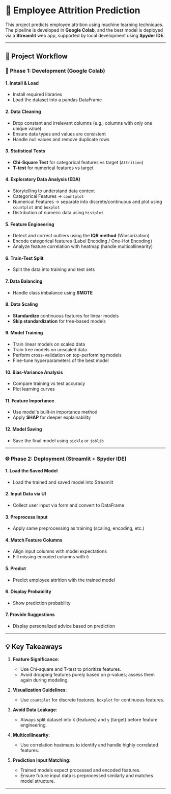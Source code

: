 # 🧠 Employee Attrition Prediction

This project predicts employee attrition using machine learning techniques. The pipeline is developed in **Google Colab**, and the best model is deployed via a **Streamlit** web app, supported by local development using **Spyder IDE**.

---

## 🚀 Project Workflow

### 🧪 Phase 1: Development (Google Colab)

#### 1. Install & Load
- Install required libraries
- Load the dataset into a pandas DataFrame

#### 2. Data Cleaning
- Drop constant and irrelevant columns (e.g., columns with only one unique value)
- Ensure data types and values are consistent
- Handle null values and remove duplicate rows

#### 3. Statistical Tests
- **Chi-Square Test** for categorical features vs target (`Attrition`)
- **T-test** for numerical features vs target

#### 4. Exploratory Data Analysis (EDA)
- Storytelling to understand data context
- Categorical Features → `countplot`
- Numerical Features → separate into discrete/continuous and plot using `countplot` and `boxplot`
- Distribution of numeric data using `histplot`

#### 5. Feature Engineering
- Detect and correct outliers using the **IQR method** (Winsorization)
- Encode categorical features (Label Encoding / One-Hot Encoding)
- Analyze feature correlation with heatmap (handle multicollinearity)

#### 6. Train-Test Split
- Split the data into training and test sets

#### 7. Data Balancing
- Handle class imbalance using **SMOTE**

#### 8. Data Scaling
- **Standardize** continuous features for linear models
- **Skip standardization** for tree-based models

#### 9. Model Training
- Train linear models on scaled data
- Train tree models on unscaled data
- Perform cross-validation on top-performing models
- Fine-tune hyperparameters of the best model

#### 10. Bias-Variance Analysis
- Compare training vs test accuracy
- Plot learning curves

#### 11. Feature Importance
- Use model's built-in importance method
- Apply **SHAP** for deeper explainability

#### 12. Model Saving
- Save the final model using `pickle` or `joblib`

---

### 🌐 Phase 2: Deployment (Streamlit + Spyder IDE)

#### 1. Load the Saved Model
- Load the trained and saved model into Streamlit

#### 2. Input Data via UI
- Collect user input via form and convert to DataFrame

#### 3. Preprocess Input
- Apply same preprocessing as training (scaling, encoding, etc.)

#### 4. Match Feature Columns
- Align input columns with model expectations
- Fill missing encoded columns with `0`

#### 5. Predict
- Predict employee attrition with the trained model

#### 6. Display Probability
- Show prediction probability

#### 7. Provide Suggestions
- Display personalized advice based on prediction

---

## 💡 Key Takeaways

1. **Feature Significance**:
   - Use Chi-square and T-test to prioritize features.
   - Avoid dropping features purely based on p-values; assess them again during modeling.

2. **Visualization Guidelines**:
   - Use `countplot` for discrete features, `boxplot` for continuous features.

3. **Avoid Data Leakage**:
   - Always split dataset into `X` (features) and `y` (target) before feature engineering.

4. **Multicollinearity**:
   - Use correlation heatmaps to identify and handle highly correlated features.

5. **Prediction Input Matching**:
   - Trained models expect processed and encoded features.
   - Ensure future input data is preprocessed similarly and matches model structure.

---
